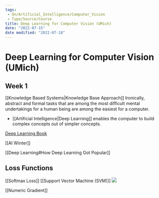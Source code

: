 ```yaml
---
tags:
 - On/Artificial_Intelligence/Computer_Vision
 - Type/Source/Course
title: Deep Learning for Computer Vision (UMich)
date: "2022-07-15"
date modified: "2022-07-18"
---
```


# Deep Learning for Computer Vision (UMich)

## Week 1
[[Knowledge Based Systems|Knowledge Base Approach]]
Ironically, abstract and formal tasks that are among the most diﬃcult mental undertakings for a human being are among the easiest for a computer.

- [[Artificial Intelligence|Deep Learning]] enables the computer to build complex concepts out of simpler concepts.

[Deep Learning Book](https://www.deeplearningbook.org/contents/intro.html)

[[AI Winter]]

[[Deep Learning#How Deep Learning Got Popular]]

## Loss Functions
[[Softmax Loss]]
[[Support Vector Machine (SVM)]]
![](https://i.imgur.com/2a45wbP.png)

[[Numeric Gradient]]
